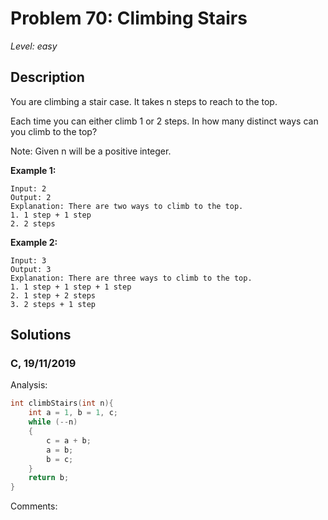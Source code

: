 # Problem 70: Climbing Stairs
*Level: easy*
## Description
You are climbing a stair case. It takes n steps to reach to the top.

Each time you can either climb 1 or 2 steps. In how many distinct ways can you climb to the top?

Note: Given n will be a positive integer.

**Example 1:**
```
Input: 2
Output: 2
Explanation: There are two ways to climb to the top.
1. 1 step + 1 step
2. 2 steps
```
**Example 2:**
```
Input: 3
Output: 3
Explanation: There are three ways to climb to the top.
1. 1 step + 1 step + 1 step
2. 1 step + 2 steps
3. 2 steps + 1 step
```

## Solutions
### C, 19/11/2019
Analysis:
```c
int climbStairs(int n){
    int a = 1, b = 1, c;
    while (--n)
    {
        c = a + b;
        a = b;
        b = c;
    }
    return b;
}

```
Comments: